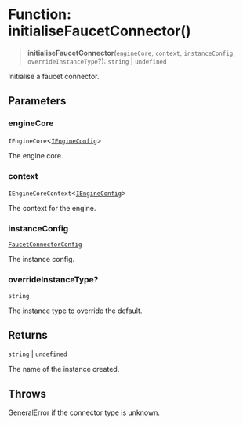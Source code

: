 # Function: initialiseFaucetConnector()

> **initialiseFaucetConnector**(`engineCore`, `context`, `instanceConfig`, `overrideInstanceType`?): `string` \| `undefined`

Initialise a faucet connector.

## Parameters

### engineCore

`IEngineCore`\<[`IEngineConfig`](../interfaces/IEngineConfig.md)\>

The engine core.

### context

`IEngineCoreContext`\<[`IEngineConfig`](../interfaces/IEngineConfig.md)\>

The context for the engine.

### instanceConfig

[`FaucetConnectorConfig`](../type-aliases/FaucetConnectorConfig.md)

The instance config.

### overrideInstanceType?

`string`

The instance type to override the default.

## Returns

`string` \| `undefined`

The name of the instance created.

## Throws

GeneralError if the connector type is unknown.
